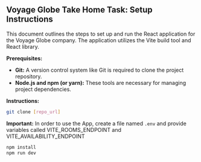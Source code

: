 ## Voyage Globe Take Home Task: Setup Instructions

This document outlines the steps to set up and run the React application for the Voyage Globe
company. The application utilizes the Vite build tool and React library.

**Prerequisites:**

- **Git:** A version control system like Git is required to clone the project repository.
- **Node.js and npm (or yarn):** These tools are necessary for managing project dependencies.

**Instructions:**

```bash
git clone [repo_url]
```

**Important:** In order to use the App, create a file named `.env` and provide variables called
VITE_ROOMS_ENDPOINT and VITE_AVAILABILITY_ENDPOINT

```bash
npm install
npm run dev
```
